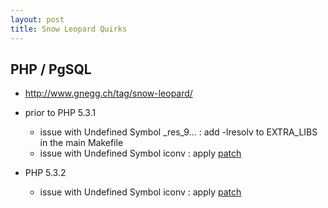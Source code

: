 ```yaml
---
layout: post
title: Snow Leopard Quirks
---
```


## PHP / PgSQL

* http://www.gnegg.ch/tag/snow-leopard/

* prior to PHP 5.3.1
  * issue with Undefined Symbol _res_9... : add -lresolv to EXTRA_LIBS in the main Makefile
  * issue with Undefined Symbol iconv : apply [patch](http://opensource.apple.com/source/apache_mod_php/apache_mod_php-53/patches/iconv.patch)
* PHP 5.3.2
  * issue with Undefined Symbol iconv : apply [patch](http://opensource.apple.com/source/apache_mod_php/apache_mod_php-53/patches/iconv.patch)
